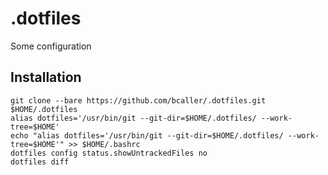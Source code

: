 # .dotfiles

Some configuration

## Installation

```
git clone --bare https://github.com/bcaller/.dotfiles.git $HOME/.dotfiles
alias dotfiles='/usr/bin/git --git-dir=$HOME/.dotfiles/ --work-tree=$HOME'
echo "alias dotfiles='/usr/bin/git --git-dir=$HOME/.dotfiles/ --work-tree=$HOME'" >> $HOME/.bashrc
dotfiles config status.showUntrackedFiles no
dotfiles diff
```
